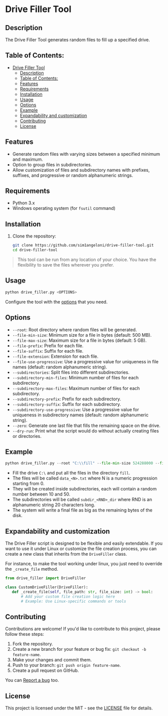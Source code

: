 # Drive Filler Tool

## Description

The Drive Filler Tool generates random files to fill up a specified drive.

## Table of Contents:

- [Drive Filler Tool](#drive-filler-tool)
  - [Description](#description)
  - [Table of Contents:](#table-of-contents)
  - [Features](#features)
  - [Requirements](#requirements)
  - [Installation](#installation)
  - [Usage](#usage)
  - [Options](#options)
  - [Example](#example)
  - [Expandability and customization](#expandability-and-customization)
  - [Contributing](#contributing)
  - [License](#license)

## Features

- Generate random files with varying sizes between a specified minimum and maximum.
- Option to group files in subdirectories.
- Allow customization of files and subdirectory names with prefixes, suffixes, and progressive or random alphanumeric strings.

## Requirements
- Python 3.x
- Windows operating system (for `fsutil` command) 

## Installation

1. Clone the repository:

   ```bash
   git clone https://github.com/sim1angeloni/drive-filler-tool.git
   cd drive-filler-tool
	```

> This tool can be run from any location of your choice. You have the flexibility to save the files wherever you prefer.

## Usage

```bash
python drive_filler.py <OPTIONS>
```

Configure the tool with the [options](#options) that you need.

## Options

- `--root`: Root directory where random files will be generated.
- `--file-min-size`: Minimum size for a file in bytes (default: 500 MB).
- `--file-max-size`: Maximum size for a file in bytes (default: 5 GB).
- `--file-prefix`: Prefix for each file.
- `--file-suffix`: Suffix for each file.
- `--file-extension`: Extension for each file.
- `--file-use-progressive`: Use a progressive value for uniqueness in file names (default: random alphanumeric string).
- `--subdirectories`: Split files into different subdirectories.
- `--subdirectory-min-files`: Minimum number of files for each subdirectory.
- `--subdirectory-max-files`: Maximum number of files for each subdirectory.
- `--subdirectory-prefix`: Prefix for each subdirectory.
- `--subdirectory-suffix`: Suffix for each subdirectory.
- `--subdirectory-use-progressive`: Use a progressive value for uniqueness in subdirectory names (default: random alphanumeric string).
- `--zero`: Generate one last file that fills the remaining space on the drive.
- `--dry-run`: Print what the script would do without actually creating files or directories.

## Example

```python
python drive_filler.py --root "C:\\fill" --file-min-size 524288000 --file-max-size 5368709120 --file-prefix "data_" --file-extension ".txt" --file-use-progressive --subdirectories --subdirectory-min-files 10 --subdirectory-max-files 50 --subdirectory-prefix "subdir_" --subdirectory-suffix "_dir" --zero
```

- Fill the drive `C:\` and put all the files in the directory `fill`.
- The files will be called `data_<N>.txt` where N is a numeric progression starting from 0.
- They will be created inside subdirectories, each will contain a random number between 10 and 50.
- The subdirectories will be called `subdir_<RND>_dir` where RND is an alphanumeric string 20 characters long.
- The system will write a final file as big as the remaining bytes of the disk.

## Expandability and customization

The Drive Filler script is designed to be flexible and easily extendable. If you want to use it under Linux or customize the file creation process, you can create a new class that inherits from the `DriveFiller` class.

For instance, to make the tool working under linux, you just need to override the `_create_file` method.

```python
from drive_filler import DriveFiller

class CustomDriveFiller(DriveFiller):
   def _create_file(self, file_path: str, file_size: int) -> bool:
	   # Add your custom file creation logic here
	   # Example: Use Linux-specific commands or tools
```
	
## Contributing

Contributions are welcome! If you'd like to contribute to this project, please follow these steps:

1.  Fork the repository.
2.  Create a new branch for your feature or bug fix: `git checkout -b feature-name`.
3.  Make your changes and commit them.
4.  Push to your branch: `git push origin feature-name`.
5.  Create a pull request on GitHub.

You can [Report a bug](https://github.com/sim1angeloni/drive-filler-tool/issues/new/choose) too.

## License

This project is licensed under the MIT - see the [LICENSE](https://github.com/sim1angeloni/drive-filler-tool/blob/main/LICENSE) file for details.
